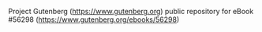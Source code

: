 Project Gutenberg (https://www.gutenberg.org) public repository for
eBook #56298 (https://www.gutenberg.org/ebooks/56298)
